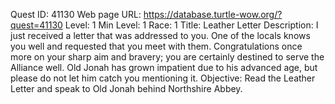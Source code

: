 Quest ID: 41130
Web page URL: https://database.turtle-wow.org/?quest=41130
Level: 1
Min Level: 1
Race: 1
Title: Leather Letter
Description: I just received a letter that was addressed to you. One of the locals knows you well and requested that you meet with them. Congratulations once more on your sharp aim and bravery; you are certainly destined to serve the Alliance well. Old Jonah has grown impatient due to his advanced age, but please do not let him catch you mentioning it.
Objective: Read the Leather Letter and speak to Old Jonah behind Northshire Abbey.
